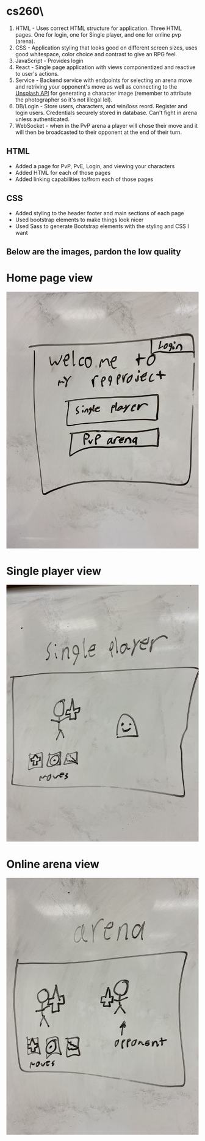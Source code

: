 # cs260\
1. HTML -  Uses correct HTML structure for application. Three HTML pages. One for login, one for Single player, and one for online pvp (arena).
2. CSS - Application styling that looks good on different screen sizes, uses good whitespace, color choice and contrast to give an RPG feel.
3. JavaScript - Provides login
4. React - Single page application with views componentized and reactive to user's actions.
5. Service - Backend service with endpoints for selecting an arena move and retriving your opponent's move as well as connecting to the [Unsplash API](https://unsplash.com/documentation) for generating a character image (remember to attribute the photographer so it's not illegal lol).
6. DB/Login - Store users, characters, and win/loss reord. Register and login users. Credentials securely stored in database. Can't fight in arena unless authenticated.
7. WebSocket - when in the PvP arena a player will chose their move and it will then be broadcasted to their opponent at the end of their turn.

## HTML
- Added a page for PvP, PvE, Login, and viewing your characters
- Added HTML for each of those pages
- Added linking capabilities to/from each of those pages

## CSS
- Added styling to the header footer and main sections of each page
- Used bootstrap elements to make things look nicer
- Used Sass to generate Bootstrap elements with the styling and CSS I want

## Below are the images, pardon the low quality

# Home page view

![RPG home page](images/IMG_1309.jpg)

# Single player view

![Single player view](images/IMG_1307.jpg)

# Online arena view
![Online arena view](images/IMG_1308.jpg)
